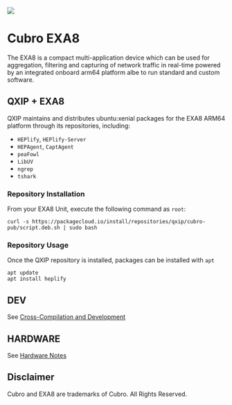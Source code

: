 <img src="http://cubro.org/images/EXA8_Banner.jpg">


# Cubro EXA8
The EXA8 is a compact multi-application device which can be used for aggregation, filtering and capturing of network traffic in real-time powered by an integrated onboard arm64 platform albe to run standard and custom software.

## QXIP + EXA8
QXIP maintains and distributes ubuntu:xenial packages for the EXA8 ARM64 platform through its repositories, including:

* `HEPlify`, `HEPlify-Server`
* `HEPAgent`, `CaptAgent`
* `peaFowl`
* `LibUV`
* `ngrep`
* `tshark`

### Repository Installation
From your EXA8 Unit, execute the following command as `root`:
```
curl -s https://packagecloud.io/install/repositories/qxip/cubro-pub/script.deb.sh | sudo bash
```

### Repository Usage
Once the QXIP repository is installed, packages can be installed with `apt`
```
apt update
apt install heplify
```

## DEV
See [Cross-Compilation and Development](https://github.com/lmangani/EXA8/blob/master/crosscompile.md)
## HARDWARE
See [Hardware Notes](https://github.com/lmangani/EXA8/blob/master/hardware.md)



## Disclaimer
Cubro and EXA8 are trademarks of Cubro. All Rights Reserved.
